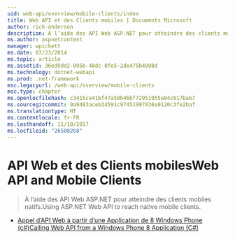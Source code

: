 ```yaml
---
uid: web-api/overview/mobile-clients/index
title: Web API et des Clients mobiles | Documents Microsoft
author: rick-anderson
description: À l’aide des API Web ASP.NET pour atteindre des clients mobiles natifs.
ms.author: aspnetcontent
manager: wpickett
ms.date: 07/23/2014
ms.topic: article
ms.assetid: 36ed9dd2-095b-48dc-8fe5-2de475b4098d
ms.technology: dotnet-webapi
ms.prod: .net-framework
msc.legacyurl: /web-api/overview/mobile-clients
msc.type: chapter
ms.openlocfilehash: c3415ce41bf47a50b46bf72951955a04c617bab7
ms.sourcegitcommit: 9a9483aceb34591c97451997036a9120c3fe2baf
ms.translationtype: HT
ms.contentlocale: fr-FR
ms.lasthandoff: 11/10/2017
ms.locfileid: "26508268"
---
```

<a name="web-api-and-mobile-clients"></a><span data-ttu-id="8ff7b-103">API Web et des Clients mobiles</span><span class="sxs-lookup"><span data-stu-id="8ff7b-103">Web API and Mobile Clients</span></span>
====================
> <span data-ttu-id="8ff7b-104">À l’aide des API Web ASP.NET pour atteindre des clients mobiles natifs.</span><span class="sxs-lookup"><span data-stu-id="8ff7b-104">Using ASP.NET Web API to reach native mobile clients.</span></span>


- [<span data-ttu-id="8ff7b-105">Appel d’API Web à partir d’une Application de 8 Windows Phone (c#)</span><span class="sxs-lookup"><span data-stu-id="8ff7b-105">Calling Web API from a Windows Phone 8 Application (C#)</span></span>](calling-web-api-from-a-windows-phone-8-application.md)
